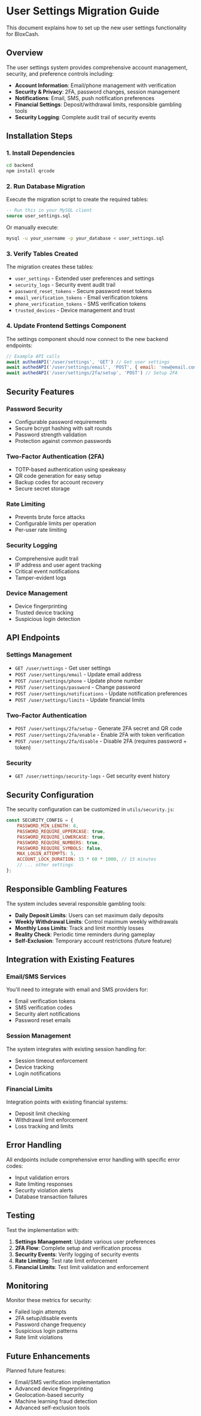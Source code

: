 # User Settings Migration Guide

This document explains how to set up the new user settings functionality for BloxCash.

## Overview

The user settings system provides comprehensive account management, security, and preference controls including:

- **Account Information**: Email/phone management with verification
- **Security & Privacy**: 2FA, password changes, session management
- **Notifications**: Email, SMS, push notification preferences  
- **Financial Settings**: Deposit/withdrawal limits, responsible gambling tools
- **Security Logging**: Complete audit trail of security events

## Installation Steps

### 1. Install Dependencies

```bash
cd backend
npm install qrcode
```

### 2. Run Database Migration

Execute the migration script to create the required tables:

```sql
-- Run this in your MySQL client
source user_settings.sql
```

Or manually execute:

```bash
mysql -u your_username -p your_database < user_settings.sql
```

### 3. Verify Tables Created

The migration creates these tables:
- `user_settings` - Extended user preferences and settings
- `security_logs` - Security event audit trail  
- `password_reset_tokens` - Secure password reset tokens
- `email_verification_tokens` - Email verification tokens
- `phone_verification_tokens` - SMS verification tokens
- `trusted_devices` - Device management and trust

### 4. Update Frontend Settings Component

The settings component should now connect to the new backend endpoints:

```javascript
// Example API calls
await authedAPI('/user/settings', 'GET') // Get user settings
await authedAPI('/user/settings/email', 'POST', { email: 'new@email.com' })
await authedAPI('/user/settings/2fa/setup', 'POST') // Setup 2FA
```

## Security Features

### Password Security
- Configurable password requirements
- Secure bcrypt hashing with salt rounds
- Password strength validation
- Protection against common passwords

### Two-Factor Authentication (2FA)
- TOTP-based authentication using speakeasy
- QR code generation for easy setup
- Backup codes for account recovery
- Secure secret storage

### Rate Limiting
- Prevents brute force attacks
- Configurable limits per operation
- Per-user rate limiting

### Security Logging
- Comprehensive audit trail
- IP address and user agent tracking
- Critical event notifications
- Tamper-evident logs

### Device Management
- Device fingerprinting
- Trusted device tracking
- Suspicious login detection

## API Endpoints

### Settings Management
- `GET /user/settings` - Get user settings
- `POST /user/settings/email` - Update email address
- `POST /user/settings/phone` - Update phone number
- `POST /user/settings/password` - Change password
- `POST /user/settings/notifications` - Update notification preferences
- `POST /user/settings/limits` - Update financial limits

### Two-Factor Authentication
- `POST /user/settings/2fa/setup` - Generate 2FA secret and QR code
- `POST /user/settings/2fa/enable` - Enable 2FA with token verification
- `POST /user/settings/2fa/disable` - Disable 2FA (requires password + token)

### Security
- `GET /user/settings/security-logs` - Get security event history

## Security Configuration

The security configuration can be customized in `utils/security.js`:

```javascript
const SECURITY_CONFIG = {
    PASSWORD_MIN_LENGTH: 8,
    PASSWORD_REQUIRE_UPPERCASE: true,
    PASSWORD_REQUIRE_LOWERCASE: true,
    PASSWORD_REQUIRE_NUMBERS: true,
    PASSWORD_REQUIRE_SYMBOLS: false,
    MAX_LOGIN_ATTEMPTS: 5,
    ACCOUNT_LOCK_DURATION: 15 * 60 * 1000, // 15 minutes
    // ... other settings
};
```

## Responsible Gambling Features

The system includes several responsible gambling tools:

- **Daily Deposit Limits**: Users can set maximum daily deposits
- **Weekly Withdrawal Limits**: Control maximum weekly withdrawals  
- **Monthly Loss Limits**: Track and limit monthly losses
- **Reality Check**: Periodic time reminders during gameplay
- **Self-Exclusion**: Temporary account restrictions (future feature)

## Integration with Existing Features

### Email/SMS Services
You'll need to integrate with email and SMS providers for:
- Email verification tokens
- SMS verification codes
- Security alert notifications
- Password reset emails

### Session Management
The system integrates with existing session handling for:
- Session timeout enforcement
- Device tracking
- Login notifications

### Financial Limits
Integration points with existing financial systems:
- Deposit limit checking
- Withdrawal limit enforcement
- Loss tracking and limits

## Error Handling

All endpoints include comprehensive error handling with specific error codes:
- Input validation errors
- Rate limiting responses
- Security violation alerts
- Database transaction failures

## Testing

Test the implementation with:

1. **Settings Management**: Update various user preferences
2. **2FA Flow**: Complete setup and verification process
3. **Security Events**: Verify logging of security events
4. **Rate Limiting**: Test rate limit enforcement
5. **Financial Limits**: Test limit validation and enforcement

## Monitoring

Monitor these metrics for security:
- Failed login attempts
- 2FA setup/disable events
- Password change frequency
- Suspicious login patterns
- Rate limit violations

## Future Enhancements

Planned future features:
- Email/SMS verification implementation
- Advanced device fingerprinting
- Geolocation-based security
- Machine learning fraud detection
- Advanced self-exclusion tools 